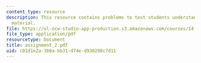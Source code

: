 ```yaml
---
content_type: resource
description: This resource contains problems to test students understanding of course
  material.
file: https://ol-ocw-studio-app-production.s3.amazonaws.com/courses/14-11-putting-social-sciences-to-the-test-field-experiments-in-economics-spring-2006/c01d1e2a3b0abb31d74ed930298c7d11_assignment_2.pdf
file_type: application/pdf
resourcetype: Document
title: assignment_2.pdf
uid: c01d1e2a-3b0a-bb31-d74e-d930298c7d11
---
```

